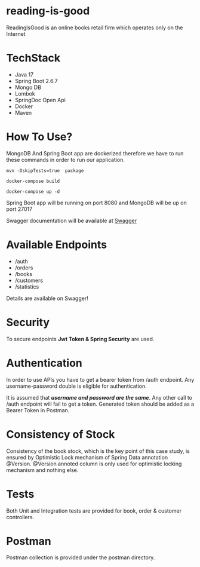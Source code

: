 # reading-is-good

ReadingIsGood is an online books retail firm which operates only on the Internet

# TechStack

* Java 17
* Spring Boot 2.6.7
* Mongo DB
* Lombok
* SpringDoc Open Api
* Docker
* Maven

# How To Use?
MongoDB And Spring Boot app are dockerized therefore we have to run these commands in order to run our application.

`mvn -DskipTests=true  package`

`docker-compose build`

`docker-compose up -d`

Spring Boot app will be running on port 8080 and MongoDB will be up on port 27017

Swagger documentation will be available at [Swagger](http://localhost:8080/swagger-ui/index.html)


# Available Endpoints

* /auth
* /orders
* /books
* /customers
* /statistics

Details are available on Swagger!

# Security
To secure endpoints **Jwt Token & Spring Security** are used.

# Authentication

In order to use APIs you have to get a bearer token from /auth endpoint.
Any username-password double is eligible for authentication.

It is assumed that _**username and password are the same**_. Any other call to /auth endpoint will fail to get a token.
Generated token should be added as a Bearer Token in Postman.

# Consistency of Stock

Consistency of the book stock, which is the key point of this case study, is ensured by
Optimistic Lock mechanism of Spring Data annotation @Version. @Version annoted column is
only used for optimistic locking mechanism and nothing else.

# Tests

Both Unit and Integration tests are provided for book, order & customer controllers.

# Postman

Postman collection is provided under the postman directory.